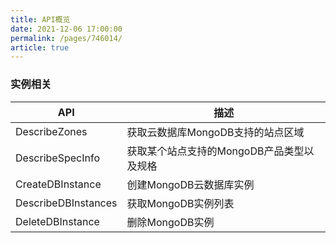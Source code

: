 ```yaml
---
title: API概览
date: 2021-12-06 17:00:00
permalink: /pages/746014/
article: true
---
```




### 实例相关

| API                 | 描述                                      |
| ------------------- | ----------------------------------------- |
| DescribeZones       | 获取云数据库MongoDB支持的站点区域         |
| DescribeSpecInfo    | 获取某个站点支持的MongoDB产品类型以及规格 |
| CreateDBInstance    | 创建MongoDB云数据库实例                   |
| DescribeDBInstances | 获取MongoDB实例列表                       |
| DeleteDBInstance    | 删除MongoDB实例                           |
